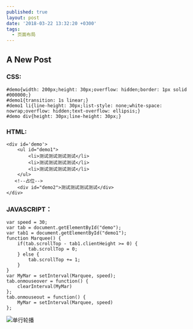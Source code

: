 ```yaml
---
published: true
layout: post
date: '2018-03-22 13:32:20 +0300'
tags:
  - 页面布局
---
```

## A New Post


### CSS:

```
#demo{width: 200px;height: 30px;overflow: hidden;border: 1px solid #000000;}
#demo1{transition: 1s linear;}
#demo1 li{line-height: 30px;list-style: none;white-space: nowrap;overflow: hidden;text-overflow: ellipsis;}
#demo div{height: 30px;line-height: 30px;}
```

### HTML:

```
<div id='demo'>
	<ul id="demo1">
		<li>测试测试测试测试</li>
		<li>测试测试测试测试</li>
		<li>测试测试测试测试</li>
	</ul>
   <!--占位-->
	<div id="demo2">测试测试测试测试</div>
</div>
```

### JAVASCRIPT：

```
var speed = 30; 
var tab = document.getElementById("demo");
var tab1 = document.getElementById("demo1");
function Marquee() {
	if(tab.scrollTop - tab1.clientHeight >= 0) {
		tab.scrollTop = 0;
	} else {
		tab.scrollTop += 1;
	}
}
var MyMar = setInterval(Marquee, speed);
tab.onmouseover = function() {
	clearInterval(MyMar)
};
tab.onmouseout = function() {
	MyMar = setInterval(Marquee, speed)
};
```


![单行轮播]({{site.baseurl}}/assets/img/demo/201908/2019-08-31-15.37.gif)
